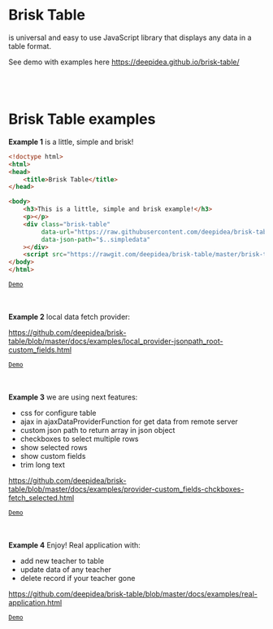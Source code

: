 # Brisk Table
is universal and easy to use JavaScript library that displays any data in a table format.

See demo with examples here  https://deepidea.github.io/brisk-table/

<br><br>
# Brisk Table examples

**Example 1** is a little, simple and brisk!
```html
<!doctype html>
<html>
<head>
    <title>Brisk Table</title>
</head>

<body>
    <h3>This is a little, simple and brisk example!</h3>
    <p></p>
    <div class="brisk-table"
         data-url="https://raw.githubusercontent.com/deepidea/brisk-table/master/json-server-db/db.json"
         data-json-path="$..simpledata"
    ></div>
    <script src="https://rawgit.com/deepidea/brisk-table/master/brisk-table.js"></script>
</body>
</html>
```
[`Demo`](https://deepidea.github.io/brisk-table/examples/get-data-from-remote-server.html)

<br><br>
**Example 2** local data fetch provider:

https://github.com/deepidea/brisk-table/blob/master/docs/examples/local_provider-jsonpath_root-custom_fields.html

[`Demo`](https://deepidea.github.io/brisk-table/examples/local_provider-jsonpath_root-custom_fields.html)

<br><br>
**Example 3** we are using next features:
* css for configure table
* ajax in ajaxDataProviderFunction for get data from remote server
* custom json path to return array in json object
* checkboxes to select multiple rows
* show selected rows
* show custom fields
* trim long text

https://github.com/deepidea/brisk-table/blob/master/docs/examples/provider-custom_fields-chckboxes-fetch_selected.html

[`Demo`](https://deepidea.github.io/brisk-table/examples/provider-custom_fields-chckboxes-fetch_selected.html)

<br><br>
**Example 4** Enjoy! Real application with:
* add new teacher to table
* update data of any teacher
* delete record if your teacher gone

https://github.com/deepidea/brisk-table/blob/master/docs/examples/real-application.html

[`Demo`](https://deepidea.github.io/brisk-table/examples/real-application.html)